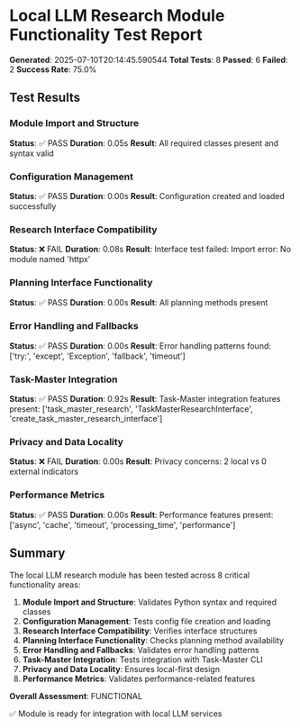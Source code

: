 
# Local LLM Research Module Functionality Test Report

**Generated**: 2025-07-10T20:14:45.590544
**Total Tests**: 8
**Passed**: 6
**Failed**: 2
**Success Rate**: 75.0%

## Test Results

### Module Import and Structure
**Status**: ✅ PASS
**Duration**: 0.05s
**Result**: All required classes present and syntax valid

### Configuration Management
**Status**: ✅ PASS
**Duration**: 0.00s
**Result**: Configuration created and loaded successfully

### Research Interface Compatibility
**Status**: ❌ FAIL
**Duration**: 0.08s
**Result**: Interface test failed: Import error: No module named 'httpx'


### Planning Interface Functionality
**Status**: ✅ PASS
**Duration**: 0.00s
**Result**: All planning methods present

### Error Handling and Fallbacks
**Status**: ✅ PASS
**Duration**: 0.00s
**Result**: Error handling patterns found: ['try:', 'except', 'Exception', 'fallback', 'timeout']

### Task-Master Integration
**Status**: ✅ PASS
**Duration**: 0.92s
**Result**: Task-Master integration features present: ['task_master_research', 'TaskMasterResearchInterface', 'create_task_master_research_interface']

### Privacy and Data Locality
**Status**: ❌ FAIL
**Duration**: 0.00s
**Result**: Privacy concerns: 2 local vs 0 external indicators

### Performance Metrics
**Status**: ✅ PASS
**Duration**: 0.00s
**Result**: Performance features present: ['async', 'cache', 'timeout', 'processing_time', 'performance']


## Summary

The local LLM research module has been tested across 8 critical functionality areas:

1. **Module Import and Structure**: Validates Python syntax and required classes
2. **Configuration Management**: Tests config file creation and loading
3. **Research Interface Compatibility**: Verifies interface structures
4. **Planning Interface Functionality**: Checks planning method availability
5. **Error Handling and Fallbacks**: Validates error handling patterns
6. **Task-Master Integration**: Tests integration with Task-Master CLI
7. **Privacy and Data Locality**: Ensures local-first design
8. **Performance Metrics**: Validates performance-related features

**Overall Assessment**: FUNCTIONAL

✅ Module is ready for integration with local LLM services
